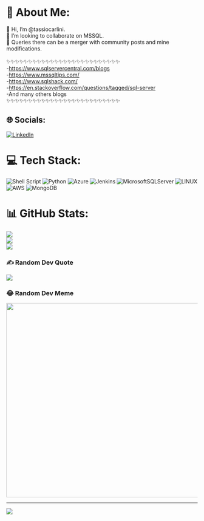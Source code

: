 # 💫 About Me:
 👋 Hi, I’m @tassiocarlini.<br>💞️ I’m looking to collaborate on MSSQL.<br>👋 Queries there can be a merger with community posts and mine modifications.<br><br>✨✨✨✨✨✨✨✨✨✨✨✨✨✨✨✨✨✨✨✨✨✨✨✨✨✨<br>-https://www.sqlservercentral.com/blogs<br>-https://www.mssqltips.com/<br>-https://www.sqlshack.com/<br>-https://en.stackoverflow.com/questions/tagged/sql-server<br>-And many others blogs<br>✨✨✨✨✨✨✨✨✨✨✨✨✨✨✨✨✨✨✨✨✨✨✨✨✨✨


## 🌐 Socials:
[![LinkedIn](https://img.shields.io/badge/LinkedIn-%230077B5.svg?logo=linkedin&logoColor=white)](https://linkedin.com/in/tassiocarlini) 

# 💻 Tech Stack:
![Shell Script](https://img.shields.io/badge/shell_script-%23121011.svg?style=flat&logo=gnu-bash&logoColor=white) ![Python](https://img.shields.io/badge/python-3670A0?style=flat&logo=python&logoColor=ffdd54) ![Azure](https://img.shields.io/badge/azure-%230072C6.svg?style=flat&logo=azure-devops&logoColor=white) ![Jenkins](https://img.shields.io/badge/jenkins-%232C5263.svg?style=flat&logo=jenkins&logoColor=white) ![MicrosoftSQLServer](https://img.shields.io/badge/Microsoft%20SQL%20Sever-CC2927?style=flat&logo=microsoft%20sql%20server&logoColor=white) ![LINUX](https://img.shields.io/badge/Linux-FCC624?style=flat&logo=linux&logoColor=black) ![AWS](https://img.shields.io/badge/AWS-%23FF9900.svg?style=flat&logo=amazon-aws&logoColor=white) ![MongoDB](https://img.shields.io/badge/MongoDB-%234ea94b.svg?style=flat&logo=mongodb&logoColor=white)
# 📊 GitHub Stats:
![](https://github-readme-stats.vercel.app/api?username=tassiocarlini&theme=blue-green&hide_border=false&include_all_commits=true&count_private=false)<br/>
![](https://github-readme-streak-stats.herokuapp.com/?user=tassiocarlini&theme=blue-green&hide_border=false)<br/>
![](https://github-readme-stats.vercel.app/api/top-langs/?username=tassiocarlini&theme=blue-green&hide_border=false&include_all_commits=true&count_private=false&layout=compact)

### ✍️ Random Dev Quote
![](https://quotes-github-readme.vercel.app/api?type=horizontal&theme=tokyonight)

### 😂 Random Dev Meme
<img src="https://rm.up.railway.app/" width="512px"/>

---
[![](https://visitcount.itsvg.in/api?id=tassiocarlini&icon=0&color=12)](https://visitcount.itsvg.in)

<!-- Proudly created with GPRM ( https://gprm.itsvg.in ) -->
